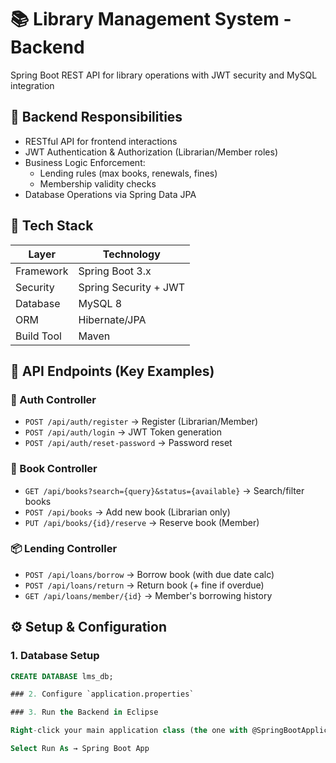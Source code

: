 # 📚 Library Management System - Backend

Spring Boot REST API for library operations with JWT security and MySQL integration

## 🎯 Backend Responsibilities
- RESTful API for frontend interactions
- JWT Authentication & Authorization (Librarian/Member roles)
- Business Logic Enforcement:
  - Lending rules (max books, renewals, fines)
  - Membership validity checks
- Database Operations via Spring Data JPA

## 🚀 Tech Stack
| Layer       | Technology               |
|-------------|--------------------------|
| Framework   | Spring Boot 3.x          |
| Security    | Spring Security + JWT    |
| Database    | MySQL 8                  |
| ORM         | Hibernate/JPA            |
| Build Tool  | Maven                    |

## 📂 API Endpoints (Key Examples)
### 🔐 Auth Controller
- `POST /api/auth/register` → Register (Librarian/Member)
- `POST /api/auth/login` → JWT Token generation
- `POST /api/auth/reset-password` → Password reset

### 📖 Book Controller
- `GET /api/books?search={query}&status={available}` → Search/filter books
- `POST /api/books` → Add new book (Librarian only)
- `PUT /api/books/{id}/reserve` → Reserve book (Member)

### 📦 Lending Controller
- `POST /api/loans/borrow` → Borrow book (with due date calc)
- `POST /api/loans/return` → Return book (+ fine if overdue)
- `GET /api/loans/member/{id}` → Member's borrowing history

## ⚙️ Setup & Configuration
### 1. Database Setup
```sql
CREATE DATABASE lms_db;

### 2. Configure `application.properties`

### 3. Run the Backend in Eclipse

Right-click your main application class (the one with @SpringBootApplication)

Select Run As → Spring Boot App


